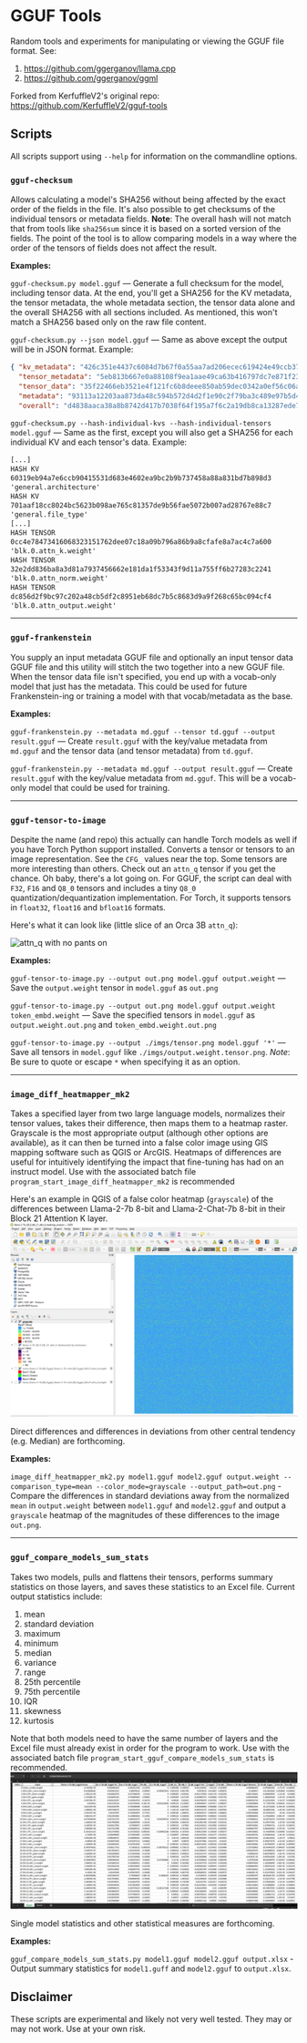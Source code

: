 # GGUF Tools

Random tools and experiments for manipulating or viewing the GGUF file format. See:

1. https://github.com/ggerganov/llama.cpp
2. https://github.com/ggerganov/ggml

Forked from KerfuffleV2's original repo: https://github.com/KerfuffleV2/gguf-tools

## Scripts

All scripts support using `--help` for information on the commandline options.

### `gguf-checksum`

Allows calculating a model's SHA256 without being affected by the exact order of the fields in the file. It's also possible to get checksums of the individual tensors or metadata fields. **Note**: The overall hash will not match that from tools like `sha256sum` since it is based on a sorted version of the fields. The point of the tool is to allow comparing models in a way where the order of the tensors of fields does not affect the result.

**Examples:**

`gguf-checksum.py model.gguf` — Generate a full checksum for the model, including tensor data. At the end, you'll get a SHA256 for the KV metadata, the tensor metadata, the whole metadata section, the tensor data alone and the overall SHA256 with all sections included. As mentioned, this won't match a SHA256 based only on the raw file content.

`gguf-checksum.py --json model.gguf` — Same as above except the output will be in JSON format. Example:

```json
{ "kv_metadata": "426c351e4437c6084d7b67f0a55aa7ad206ecec619424e49ccb3763ecc47fa4f",
  "tensor_metadata": "5eb813b667e0a88108f9ea1aae49ca63b416797dc7e871f239acfbfab99a7c78",
  "tensor_data": "35f22466eb3521e4f121fc6b8deee850ab59dec0342a0ef56c06ace9b7266855",
  "metadata": "93113a12203aa873da48c594b572d4d2f1e90c2f79ba3c489e97b5d4ee69633a",
  "overall": "d4838aaca38a8b8742d417b7038f64f195a7f6c2a19db8ca13287ede72132bbc" }
```

`gguf-checksum.py --hash-individual-kvs --hash-individual-tensors model.gguf` — Same as the first, except you will also get a SHA256 for each individual KV and each tensor's data. Example:

```plaintext
[...]
HASH KV              60319eb94a7e6ccb90415531d683e4602ea9bc2b9b737458a88a831bd7b898d3 'general.architecture'
HASH KV              701aaf18cc8024bc5623b098ae765c81357de9b56fae5072b007ad28767e88c7 'general.file_type'
[...]
HASH TENSOR          0cc4e78473416068323151762dee07c18a09b796a86b9a8cfafe8a7ac4c7a600 'blk.0.attn_k.weight'
HASH TENSOR          32e2dd836ba8a3d81a7937456662e181da1f53343f9d11a755ff6b27283c2241 'blk.0.attn_norm.weight'
HASH TENSOR          dc856d2f9bc97c202a48cb5df2c8951eb68dc7b5c8683d9a9f268c65bc094cf4 'blk.0.attn_output.weight'
```

***

### `gguf-frankenstein`

You supply an input metadata GGUF file and optionally an input tensor data GGUF file and this utility will stitch the two together into a new GGUF file. When the tensor data file isn't specified, you end up with a vocab-only model that just has the metadata. This could be used for future Frankenstein-ing or training a model with that vocab/metadata as the base.

**Examples:**

`gguf-frankenstein.py --metadata md.gguf --tensor td.gguf --output result.gguf` — Create `result.gguf` with the key/value metadata from `md.gguf` and the tensor data (and tensor metadata) from `td.gguf`.

`gguf-frankenstein.py --metadata md.gguf --output result.gguf` — Create `result.gguf` with the key/value metadata from `md.gguf`. This will be a vocab-only model that could be used for training.

***

### `gguf-tensor-to-image`

Despite the name (and repo) this actually can handle Torch models as well if you have Torch Python support installed. Converts a tensor or tensors to an image representation. See the `CFG_` values near the top. Some tensors are more interesting than others. Check out an `attn_q` tensor if you get the chance. Oh baby, there's a lot going on. For GGUF, the script can deal with `F32`, `F16` and `Q8_0` tensors and includes a tiny `Q8_0` quantization/dequantization implementation. For Torch, it supports tensors in `float32`, `float16` and `bfloat16` formats.

Here's what it can look like (little slice of an Orca 3B `attn_q`):

![attn_q with no pants on](assets/attn_q_snippet.png)

 **Examples:**

 `gguf-tensor-to-image.py --output out.png model.gguf output.weight` — Save the `output.weight` tensor in `model.gguf` as `out.png`

 `gguf-tensor-to-image.py --output out.png model.gguf output.weight token_embd.weight` — Save the specified tensors in `model.gguf` as `output.weight.out.png` and `token_embd.weight.out.png`

 `gguf-tensor-to-image.py --output ./imgs/tensor.png model.gguf '*'` — Save all tensors in `model.gguf` like `./imgs/output.weight.tensor.png`. *Note*: Be sure to quote or escape `*` when specifying it as an option.

***
### `image_diff_heatmapper_mk2`

Takes a specified layer from two large language models, normalizes their tensor values, takes their difference, then maps them to a heatmap raster. Grayscale is the most appropriate output (although other options are available), as it can then be turned into a false color image using GIS mapping software such as QGIS or ArcGIS. Heatmaps of differences are useful for intuitively identifying the impact that fine-tuning has had on an instruct model. Use with the associated batch file `program_start_image_diff_heatmapper_mk2` is recommended

Here's an example in QGIS of a false color heatmap (`grayscale`) of the differences between Llama-2-7b 8-bit and Llama-2-Chat-7b 8-bit in their Block 21 Attention K layer.
![attn_q with no pants on](assets/diff_heatmap_example.png)

Direct differences and differences in deviations from other central tendency (e.g. Median) are forthcoming.

**Examples:**

`image_diff_heatmapper_mk2.py model1.gguf model2.gguf output.weight --comparison_type=mean --color_mode=grayscale --output_path=out.png` - Compare the differences in standard deviations away from the normalized `mean` in `output.weight` between `model1.gguf` and `model2.gguf` and output a `grayscale` heatmap of the magnitudes of these differences to the image `out.png`.
***
### `gguf_compare_models_sum_stats`

Takes two models, pulls and flattens their tensors, performs summary statistics on those layers, and saves these statistics to an Excel file. Current output statistics include: 
1. mean
2. standard deviation
3. maximum
4. minimum
5. median
6. variance
7. range
8. 25th percentile
9. 75th percentile
10. IQR
11. skewness
12. kurtosis
    
Note that both models need to have the same number of layers and the Excel file must already exist in order for the program to work. Use with the associated batch file `program_start_gguf_compare_models_sum_stats` is recommended.
![attn_q with no pants on](assets/compare_models_sum_stats_example.png)

Single model statistics and other statistical measures are forthcoming.

**Examples:**

`gguf_compare_models_sum_stats.py model1.gguf model2.gguf output.xlsx` - Output summary statistics for `model1.guff` and `model2.gguf` to `output.xlsx`.

## Disclaimer

These scripts are experimental and likely not very well tested. They may or may not work. Use at your own risk.
